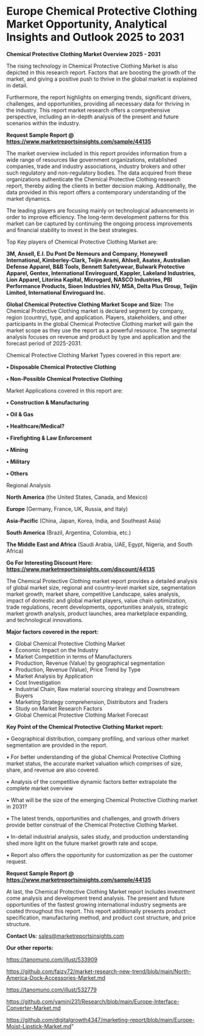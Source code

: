 # Europe Chemical Protective Clothing Market Opportunity, Analytical Insights and Outlook 2025 to 2031

<Strong> Chemical Protective Clothing Market Overview 2025 - 2031</strong>

The rising technology in Chemical Protective Clothing Market is also depicted in this research report. Factors that are boosting the growth of the market, and giving a positive push to thrive in the global market is explained in detail.

Furthermore, the report highlights on emerging trends, significant drivers, challenges, and opportunities, providing all necessary data for thriving in the industry. This report market research offers a comprehensive perspective, including an in-depth analysis of the present and future scenarios within the industry.

<strong>Request Sample Report @ <a href=https://www.marketreportsinsights.com/sample/44135>https://www.marketreportsinsights.com/sample/44135</a></strong>

The market overview included in this report provides information from a wide range of resources like government organizations, established companies, trade and industry associations, industry brokers and other such regulatory and non-regulatory bodies. The data acquired from these organizations authenticate the Chemical Protective Clothing research report, thereby aiding the clients in better decision making. Additionally, the data provided in this report offers a contemporary understanding of the market dynamics.

The leading players are focusing mainly on technological advancements in order to improve efficiency. The long-term development patterns for this market can be captured by continuing the ongoing process improvements and financial stability to invest in the best strategies.

Top Key players of Chemical Protective Clothing Market are:

<strong>3M, Ansell, E.I. Du Pont De Nemours and Company, Honeywell International, Kimberley-Clark, Teijin Arami, Ahlsell, Asatex, Australian Defense Apparel, B&B Tools, Bennett Safetywear, Bulwark Protective Apparel, Gentex, International Enviroguard, Kappler, Lakeland Industries, Lion Apparel, Litorina Kapital, Microgard, NASCO Industries, PBI Performance Products, Sioen Industries NV, MSA, Delta Plus Group, Teijin Limited, International Enviroguard Inc.</strong>

<strong><b>Global Chemical Protective Clothing Market Scope and Size:</b></strong>
The Chemical Protective Clothing market is declared segment by company, region (country), type, and application. Players, stakeholders, and other participants in the global Chemical Protective Clothing market will gain the market scope as they use the report as a powerful resource. The segmental analysis focuses on revenue and product by type and application and the forecast period of 2025-2031.

Chemical Protective Clothing Market Types covered in this report are:

<strong>•  Disposable Chemical Protective Clothing

•  Non-Possible Chemical Protective Clothing</strong>

Market Applications covered in this report are:

<strong>•  Construction & Manufacturing

•  Oil & Gas

•  Healthcare/Medical?

•  Firefighting & Law Enforcement

•  Mining

•  Military

•  Others</strong> 

Regional Analysis

<strong>North America</strong> (the United States, Canada, and Mexico)

<strong>Europe</strong> (Germany, France, UK, Russia, and Italy)

<strong>Asia-Pacific</strong> (China, Japan, Korea, India, and Southeast Asia)

<strong>South America</strong> (Brazil, Argentina, Colombia, etc.)

<strong>The Middle East and Africa</strong> (Saudi Arabia, UAE, Egypt, Nigeria, and South Africa)

<strong>Go For Interesting Discount Here: <a href=https://www.marketreportsinsights.com/discount/44135>https://www.marketreportsinsights.com/discount/44135</a></strong>

The Chemical Protective Clothing market report provides a detailed analysis of global market size, regional and country-level market size, segmentation market growth, market share, competitive Landscape, sales analysis, impact of domestic and global market players, value chain optimization, trade regulations, recent developments, opportunities analysis, strategic market growth analysis, product launches, area marketplace expanding, and technological innovations.

<strong><b>Major factors covered in the report:</b></strong>
<ul>
  <li>Global Chemical Protective Clothing Market </li>
  <li>Economic Impact on the Industry</li>
  <li>Market Competition in terms of Manufacturers</li>
  <li>Production, Revenue (Value) by geographical segmentation</li>
  <li>Production, Revenue (Value), Price Trend by Type</li>
  <li>Market Analysis by Application</li>
  <li>Cost Investigation</li>
  <li>Industrial Chain, Raw material sourcing strategy and Downstream Buyers</li>
  <li>Marketing Strategy comprehension, Distributors and Traders</li>
  <li>Study on Market Research Factors</li>
  <li>Global Chemical Protective Clothing Market Forecast</li>
</ul>

<strong><b>Key Point of the Chemical Protective Clothing Market report:</b></strong>

• Geographical distribution, company profiling, and various other market segmentation are provided in the report.

• For better understanding of the global Chemical Protective Clothing market status, the accurate market valuation which comprises of size, share, and revenue are also covered.

• Analysis of the competitive dynamic factors better extrapolate the complete market overview

• What will be the size of the emerging Chemical Protective Clothing market in 2031?

• The latest trends, opportunities and challenges, and growth drivers provide better construal of the Chemical Protective Clothing Market.

• In-detail industrial analysis, sales study, and production understanding shed more light on the future market growth rate and scope.

• Report also offers the opportunity for customization as per the customer request.

<strong>Request Sample Report @ <a href=https://www.marketreportsinsights.com/sample/44135>https://www.marketreportsinsights.com/sample/44135</a></strong>

At last, the Chemical Protective Clothing Market report includes investment come analysis and development trend analysis. The present and future opportunities of the fastest growing international industry segments are coated throughout this report. This report additionally presents product specification, manufacturing method, and product cost structure, and price structure.

<strong>Contact Us:</strong>
sales@marketreportsinsights.com

<strong>Our other reports:</strong>

<a href=https://tanomuno.com/illust/533909>https://tanomuno.com/illust/533909</a>

<a href=https://github.com/faizy72/market-research-new-trend/blob/main/North-America-Dock-Accessories-Market.md>https://github.com/faizy72/market-research-new-trend/blob/main/North-America-Dock-Accessories-Market.md</a>

<a href=https://tanomuno.com/illust/532779>https://tanomuno.com/illust/532779</a>

<a href=https://github.com/yamini231/Research/blob/main/Europe-Interface-Converter-Market.md>https://github.com/yamini231/Research/blob/main/Europe-Interface-Converter-Market.md</a>

<a href=https://github.com/digitalgrowth4347/marketing-report/blob/main/Europe-Moist-Lipstick-Market.md>https://github.com/digitalgrowth4347/marketing-report/blob/main/Europe-Moist-Lipstick-Market.md</a>"
